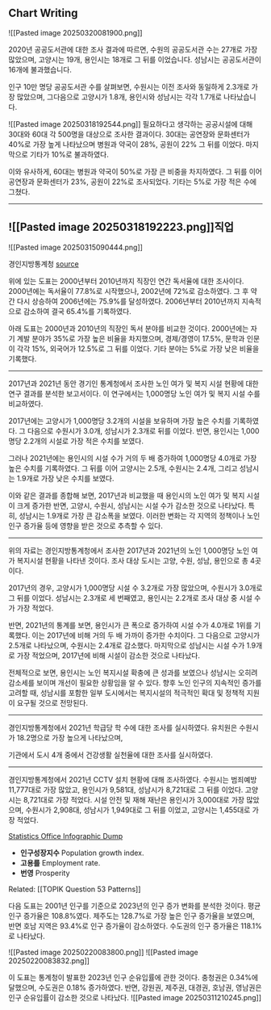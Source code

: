 
## Chart Writing
![[Pasted image 20250320081900.png]]

2020년 공공도서관에 대한 조사 결과에 따르면, 수원의 공공도서관 수는 27개로 가장 많았으며, 고양시는 19개, 용인시는 18개로 그 뒤를 이었습니다. 성남시는 공공도서관이 16개에 불과했습니다.

인구 10만 명당 공공도서관 수를 살펴보면, 수원시는 이전 조사와 동일하게 2.3개로 가장 많았으며, 그다음으로 고양시가 1.8개, 용인시와 성남시는 각각 1.7개로 나타났습니다.

![[Pasted image 20250318192544.png]]
필요하다고 생각하는 공공시설에 대해 30대와 60대 각 500명을 대상으로 조사한 결과이다. 30대는 공연장와 문화센터가 40%로 가장 높게 나타났으며 병원과 약국이 28%, 공원이 22% 그 뒤를 이었다. 마지막으로 기타가 10%로 불과하였다.

이와 유사하게, 60대는 병원과 약국이 50%로 가장 큰 비중을 차지하였다. 그 뒤를 이어 공연장과 문화센터가 23%, 공원이 22%로 조사되었다. 기타는 5%로 가장 적은 수에 그쳤다.

---
![[Pasted image 20250318192223.png]]직업
---


![[Pasted image 20250315090444.png]]

경인지방통계청
[source](https://kostat.go.kr/gallery.es?mid=a30306000000&bid=11945)

위에 있는 도표는 2000년부터 2010년까지 직장인 연간 독서율에 대한 조사이다. 2000년에는 독서율이 77.8%로 시작했으나, 2002년에 72%로 감소하였다. 그 후 약간 다시 상승하여 2006년에는 75.9%를 달성하였다. 2006년부터 2010년까지 지속적으로 감소하여 결국 65.4%를 기록하였다.

아래 도표는 2000년과 2010년의 직장인 독서 분야를 비교한 것이다. 2000년에는 자기 계발 분야가 35%로 가장 높은 비율을 차지했으며, 경제/경영이 17.5%, 문학과 인문이 각각 15%, 외국어가 12.5%로 그 뒤를 이었다. 기타 분야는 5%로 가장 낮은 비율을 기록했다.

---

2017년과 2021년 동안 경기인 통계청에서 조사한 노인 여가 및 복지 시설 현황에 대한 연구 결과를 분석한 보고서이다. 이 연구에서는 1,000명당 노인 여가 및 복지 시설 수를 비교하였다.

2017년에는 고양시가 1,000명당 3.2개의 시설을 보유하며 가장 높은 수치를 기록하였다. 그 다음으로 수원시가 3.0개, 성남시가 2.3개로 뒤를 이었다. 반면, 용인시는 1,000명당 2.2개의 시설로 가장 적은 수치를 보였다.

그러나 2021년에는 용인시의 시설 수가 거의 두 배 증가하여 1,000명당 4.0개로 가장 높은 수치를 기록하였다. 그 뒤를 이어 고양시는 2.5개, 수원시는 2.4개, 그리고 성남시는 1.9개로 가장 낮은 수치를 보였다.

이와 같은 결과를 종합해 보면, 2017년과 비교했을 때 용인시의 노인 여가 및 복지 시설이 크게 증가한 반면, 고양시, 수원시, 성남시는 시설 수가 감소한 것으로 나타났다. 특히, 성남시는 1.9개로 가장 큰 감소폭을 보였다. 이러한 변화는 각 지역의 정책이나 노인 인구 증가율 등에 영향을 받은 것으로 추측할 수 있다.

---

위의 자료는 경인지방통계청에서 조사한 2017년과 2021년의 노인 1,000명당 노인 여가 복지시설 현황을 나타낸 것이다. 조사 대상 도시는 고양, 수원, 성남, 용인으로 총 4곳이다.

2017년의 경우, 고양시가 1,000명당 시설 수 3.2개로 가장 많았으며, 수원시가 3.0개로 그 뒤를 이었다. 성남시는 2.3개로 세 번째였고, 용인시는 2.2개로 조사 대상 중 시설 수가 가장 적었다.

반면, 2021년의 통계를 보면, 용인시가 큰 폭으로 증가하여 시설 수가 4.0개로 1위를 기록했다. 이는 2017년에 비해 거의 두 배 가까이 증가한 수치이다. 그 다음으로 고양시가 2.5개로 나타났으며, 수원시는 2.4개로 감소했다. 마지막으로 성남시는 시설 수가 1.9개로 가장 적었으며, 2017년에 비해 시설이 감소한 것으로 나타났다.

전체적으로 보면, 용인시는 노인 복지시설 확충에 큰 성과를 보였으나 성남시는 오히려 감소세를 보이며 개선이 필요한 상황임을 알 수 있다. 향후 노인 인구의 지속적인 증가를 고려할 때, 성남시를 포함한 일부 도시에서는 복지시설의 적극적인 확대 및 정책적 지원이 요구될 것으로 전망된다.

---

경인지방통계청에서 2021년 학급당 학 수에 대한 조사를 실시하였다. 유치원은 수원시가 18.2명으로 가장 높으게 나타났으며, 


기관에서 도시 4개 중에서 건강생활 실천율에 대한 조사를 실시하였다. 

---

경인지방통계청에서 2021년 CCTV 설치 현황에 대해 조사하였다.
수원시는 범죄예방 11,777대로 가장 많았고, 용인시가 9,581대, 성남시가 8,721대로 그 뒤를 이었다. 고양시는 8,721대로 가장 적었다. 시설 안전 및 재해 재난은 용인시가 3,000대로 가장 많았으며, 수원시가 2,908대, 성남시가 1,949대로 그 뒤를 이었고, 고양시는 1,455대로 가장 적었다.

[Statistics Office Infographic Dump](https://kostat.go.kr/gallery.es?mid=a30306000000&bid=11945)
- **인구성장지수** Population growth index.
- **고용를** Employment rate.
- **번영** Prosperity

Related: [[TOPIK Question 53 Patterns]]

다음 도표는 2001년 인구를 기준으로 2023년의 인구 증가 변화를 분석한 것이다. 평균 인구 증가율은 108.8%였다. 제주도는 128.7%로 가장 높은 인구 증가율을 보였으며, 반면 호남 지역은 93.4%로 인구 증가율이 감소하였다. 수도권의 인구 증가율은 118.1%로 나타났다.


![[Pasted image 20250220083800.png]]
![[Pasted image 20250220083832.png]]

이 도표는 통계청이 발표한 2023년 인구 순유입률에 관한 것이다. 충청권은 0.34%에 달했으며, 수도권은 0.18% 증가하였다. 반면, 강원권, 제주권, 대경권, 호남권, 영남권은 인구 순유입률이 감소한 것으로 나타났다.
![[Pasted image 20250311210245.png]]
